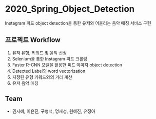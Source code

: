# 2020_Spring_Object_Detection
Instagram 피드 object detection을 통한 유저와 어울리는 음악 매칭 서비스 구현

## 프로젝트 Workflow
1. 유저 유형, 키워드 및 음악 선정
2. Selenium을 통한 Instagram 피드 크롤링
3. Faster R-CNN 모델을 활용한 피드 이미지 object detection
4. Detected Label의 word vectorization
5. 지정된 유형 키워드와의 거리 계산
6. 유저 음악 매칭

## Team   
- 권지혜, 이은진, 구형석, 명재성, 원혜진, 유정아
